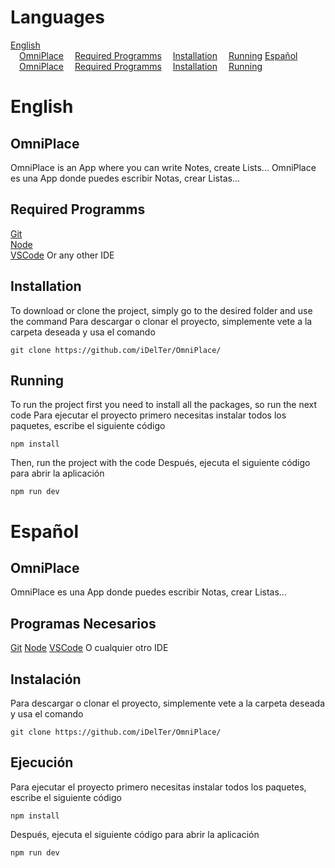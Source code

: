 # Languages
[English](#English)  
&emsp;[OmniPlace](#omniplace)
&emsp;[Required Programms](#required-programms)
&emsp;[Installation](#installation)
&emsp;[Running](#running)
[Español](#Español)  
&emsp;[OmniPlace](#omniplace-1)
&emsp;[Required Programms](#programas-necesarios)
&emsp;[Installation](#instalación)
&emsp;[Running](#ejecución)

# English
## OmniPlace
OmniPlace is an App where you can write Notes, create Lists...
OmniPlace es una App donde puedes escribir Notas, crear Listas...

## Required Programms
[Git](https://git-scm.com/downloads)  
[Node](https://nodejs.org/en)  
[VSCode](https://code.visualstudio.com/) Or any other IDE  

## Installation
To download or clone the project, simply go to the desired folder and use the command
Para descargar o clonar el proyecto, simplemente vete a la carpeta deseada y usa el comando
```
git clone https://github.com/iDelTer/OmniPlace/
```

## Running
To run the project first you need to install all the packages, so run the next code
Para ejecutar el proyecto primero necesitas instalar todos los paquetes, escribe el siguiente código
```
npm install
```
Then, run the project with the code
Después, ejecuta el siguiente código para abrir la aplicación
```
npm run dev
```

# Español
## OmniPlace
OmniPlace es una App donde puedes escribir Notas, crear Listas...

## Programas Necesarios
[Git](https://git-scm.com/downloads)
[Node](https://nodejs.org/en)
[VSCode](https://code.visualstudio.com/) O cualquier otro IDE

## Instalación
Para descargar o clonar el proyecto, simplemente vete a la carpeta deseada y usa el comando
```
git clone https://github.com/iDelTer/OmniPlace/
```

## Ejecución
Para ejecutar el proyecto primero necesitas instalar todos los paquetes, escribe el siguiente código
```
npm install
```
Después, ejecuta el siguiente código para abrir la aplicación
```
npm run dev
```